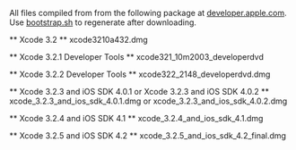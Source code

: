 All files compiled from from the following package at [developer.apple.com](https://developer.apple.com/downloads/).
Use [bootstrap.sh](bootstrap.sh) to regenerate after downloading.

** Xcode 3.2 **
	xcode3210a432.dmg

** Xcode 3.2.1 Developer Tools **
	xcode321_10m2003_developerdvd

** Xcode 3.2.2 Developer Tools **
	xcode322_2148_developerdvd.dmg

** Xcode 3.2.3 and iOS SDK 4.0.1 or Xcode 3.2.3 and iOS SDK 4.0.2 **
	xcode_3.2.3_and_ios_sdk_4.0.1.dmg or xcode_3.2.3_and_ios_sdk_4.0.2.dmg
	
** Xcode 3.2.4 and iOS SDK 4.1 **
	xcode_3.2.4_and_ios_sdk_4.1.dmg

** Xcode 3.2.5 and iOS SDK 4.2 **
	xcode_3.2.5_and_ios_sdk_4.2_final.dmg
